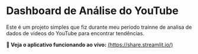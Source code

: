 # Dashboard de Análise do YouTube

Este é um  projeto simples que fiz durante  meu periodo trainne  de analisa de dados de vídeos do YouTube para encontrar tendências.

**🚀 Veja o aplicativo funcionando ao vivo:** [(https://share.streamlit.io/)]((https://4wdedp67jwvtkaah3gx4lb.streamlit.app/))
